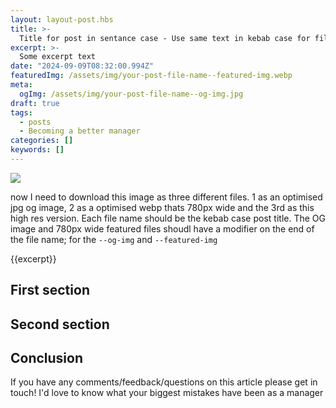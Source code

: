 ```yaml
---
layout: layout-post.hbs
title: >-
  Title for post in sentance case - Use same text in kebab case for file name and image files
excerpt: >-
  Some excerpt text
date: "2024-09-09T08:32:00.994Z"
featuredImg: /assets/img/your-post-file-name--featured-img.webp
meta:
  ogImg: /assets/img/your-post-file-name--og-img.jpg
draft: true
tags:
  - posts
  - Becoming a better manager
categories: []
keywords: []
---
```


![]({{featuredImg}})

now I need to download this image as three different files. 1  as an optimised jpg og image, 2 as a optimised webp thats 780px wide and the 3rd as this high res version. Each file name should be the kebab case post title. The OG image and 780px wide featured files shoudl have a modifier on the end of the file name; for the `--og-img` and `--featured-img`

{{excerpt}}

## First section

## Second section


## Conclusion

If you have any comments/feedback/questions on this article please get in touch! I'd love to know what your biggest mistakes have been as a manager

